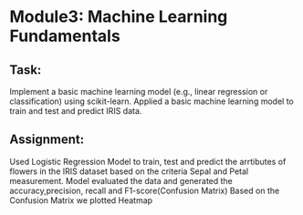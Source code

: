 # Module3: Machine Learning Fundamentals 
## Task:
Implement a basic machine learning model (e.g., linear regression or 
classification) using scikit-learn. 
Applied a basic machine learning model to train and test and predict IRIS data.
## Assignment: 
Used Logistic Regression Model to train, test and predict the arrtibutes of flowers in the IRIS dataset based on the criteria Sepal and Petal measurement.
Model evaluated the data and generated the accuracy,precision, recall and F1-score(Confusion Matrix)
Based on the Confusion Matrix we plotted Heatmap 
